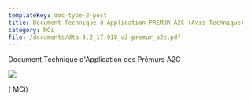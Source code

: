 ```yaml
---
templateKey: doc-type-2-post
title: Document Technique d'Application PREMUR A2C (Avis Technique)
category: MCi
file: /documents/dta-3.2_17-918_v3-premur_a2c.pdf
---
```

Document Technique d'Application des Prémurs A2C

![](/documents/mci-dta.jpg)

( MCi)
